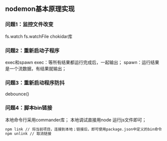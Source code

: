 ## nodemon基本原理实现
### 问题1：监控文件改变
fs.watch
fs.watchFile
chokidar库
### 问题2：重新启动子程序
exec和spawn
exec：等所有结果都运行完成后，一起输出；
spawn：运行结果是一个流数据，有结果就输出；
### 问题3：重新启动程序防抖
debounce()
### 问题4：脚本bin链接
本地命令行采用commander库；
本地调试直接用node 运行js文件即可；
```bash
npm link // 将当前项目，连接到本地；链接后，即可使用package.json中定义的bin命令
npm unlink // 取消链接
```
